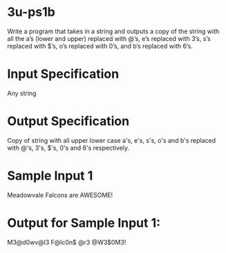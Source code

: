 # 3u-ps1b

Write a program that takes in a string and outputs a copy of the string with all the a’s (lower and upper) replaced with @’s, e’s replaced with 3’s, s’s replaced with $’s, o’s replaced with 0’s, and b’s replaced with 6’s.

# Input Specification
Any string

# Output Specification
Copy of string with all upper lower case a's, e's, s's, o's and b's replaced with @'s, 3's, $'s, 0's and 6's respectively.

# Sample Input 1
Meadowvale Falcons are AWESOME!

# Output for Sample Input 1:
M3@d0wv@l3 F@lc0n$ @r3 @W3$0M3!
